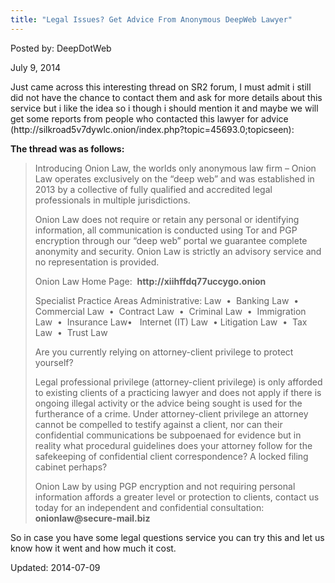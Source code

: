 ```yaml
---
title: "Legal Issues? Get Advice From Anonymous DeepWeb Lawyer"
---
```


Posted by: DeepDotWeb

<span>July 9, 2014</span>

<p>Just came across this interesting thread on SR2 forum, I must admit i still did not have the chance to contact them and ask for more details about this service but i like the idea so i though i should mention it and maybe we will get some reports from people who contacted this lawyer for advice (http://silkroad5v7dywlc.onion/index.php?topic=45693.0;topicseen):</p>
<p><strong>The thread was as follows:</strong></p>
<blockquote><p>Introducing Onion Law, the worlds only anonymous law firm &#8211; Onion Law operates exclusively on the &#8220;deep web&#8221; and was established in 2013 by a collective of fully qualified and accredited legal professionals in multiple jurisdictions.</p>
<p>Onion Law does not require or retain any personal or identifying information, all communication is conducted using Tor and PGP encryption through our &#8220;deep web&#8221; portal we guarantee complete anonymity and security. Onion Law is strictly an advisory service and no representation is provided.</p>
<p>Onion Law Home Page:  <strong>http://xiihffdq77uccygo.onion</strong></p>
<p>Specialist Practice Areas Administrative: Law  •  Banking Law  •  Commercial Law  •  Contract Law  •  Criminal Law  •  Immigration Law  •  Insurance Law•   Internet (IT) Law  • Litigation Law  •  Tax Law  •  Trust Law</p>
<p>Are you currently relying on attorney-client privilege to protect yourself?</p>
<p>Legal professional privilege (attorney-client privilege) is only afforded to existing clients of a practicing lawyer and does not apply if there is ongoing illegal activity or the advice being sought is used for the furtherance of a crime. Under attorney-client privilege an attorney cannot be compelled to testify against a client, nor can their confidential communications be subpoenaed for evidence but in reality what procedural guidelines does your attorney follow for the safekeeping of confidential client correspondence? A locked filing cabinet perhaps?</p>
<p>Onion Law by using PGP encryption and not requiring personal information affords a greater level or protection to clients, contact us today for an independent and confidential consultation: <strong>onionlaw@secure-mail.biz</strong></p></blockquote>
<p>So in case you have some legal questions service you can try this and let us know how it went and how much it cost.</p>

Updated: 2014-07-09
    

